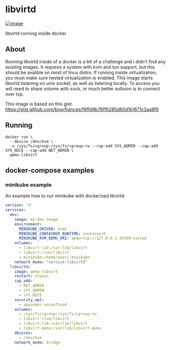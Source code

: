 # libvirtd

[![image](https://img.shields.io/docker/v/xtruder/libvirtd.svg)](https://hub.docker.com/r/xtruder/libvirtd)

libvirtd running inside docker

## About

Running libvirtd inside of a docker is a bit of a challenge and i didn't find any
existing images. It requires a system with kvm and tun support, but this should be
avalible on most of linux distro. If running inside virtualization, you must make
sure nested virtualization is enabled.
This image starts libvirtd listening on unix socket, as well as listening locally.
To access you will need to share volume with sock, or much better soltuion is to
connect over tcp.

This image is based on this gist: https://gist.github.com/kosyfrances/f8ffd9b76ff6285d60d1b1671c2aa8f6

## Running

```
docker run \
  --device /dev/kvm \
  -v /sys/fs/cgroup:/sys/fs/cgroup:rw --cap-add SYS_ADMIN --cap-add SYS_NICE --cap-add NET_ADMIN \
  qemu-libvirt
```

## docker-compose examples

### minikube example

An example how to run minikube with dockerized libvirtd

```yaml
version: '3'
services:
  dev:
    image: my-dev-image
    environment:
      MINIKUBE_DRIVER: kvm2
      MINIKUBE_CONTAINER_RUNTIME: containerd
      MINIKUBE_KVM_QEMU_URI: qemu+tcp://127.0.0.1:16509/system
    volumes:
      - libvirt-lib:/var/lib/libvirt
      - libvirt:/run/libvirt
      - minikube:/home/user/.minikube
    network_mode: "service:libvirtd"
  libvirtd:
    image: qemu-libvirt
    restart: always
    cap_add:
      - NET_ADMIN
      - SYS_ADMIN
      - SYS_NICE
    security_opt:
      - apparmor:unconfined
    volumes:
      - /sys/fs/cgroup:/sys/fs/cgroup:rw
      - libvirt:/run/libvirt
      - libvirt-lib:/var/lib/libvirt
      - libvirt-qemu:/var/lib/libvirt-qemu
    devices:
      - /dev/kvm
    network_mode: bridge
```
